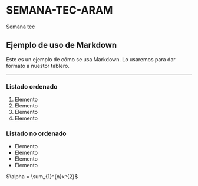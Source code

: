# SEMANA-TEC-ARAM

Semana tec

## Ejemplo de uso de Markdown

Este es un ejemplo de cómo se usa Markdown. Lo usaremos para dar formato a nuestor tablero.

---
### Listado ordenado

1. Elemento
2. Elemento
3. Elemento
4. Elemento

### Listado no ordenado

- Elemento
- Elemento
- Elemento
- Elemento

$\alpha = \sum_{1}^{n}x^{2}$
